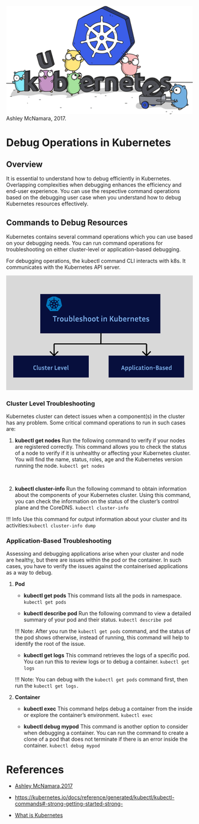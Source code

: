 
<img title="k8s" alt="k8s" src="/technical-writer/k8s.png">
Ashley McNamara, 2017.

# Debug Operations in Kubernetes

## Overview

It is essential to understand how to debug efficiently in Kubernetes. Overlapping complexities when debugging enhances the efficiency and end-user experience. 
You can use the respective command operations based on the debugging user case when you understand how to debug Kubernetes resources effectively. 




## Commands to Debug Resources

Kubernetes contains several command operations which you can use based on your debugging needs. You can run command operations for troubleshooting on either cluster-level or application-based debugging. 

For debugging operations, the kubectl command CLI interacts with k8s. It communicates with the Kubernetes API server. 

<img title="k8s" alt="k8s" src="/technical-writer/luster.png">

### Cluster Level Troubleshooting

Kubernetes cluster can detect issues when a component(s) in the cluster has any problem. 
Some critical command operations to run in such cases are: 
    
1. **kubectl get nodes**
    Run the following command to verify if your nodes are registered correctly.
    This command allows you to check the status of a node to verify if it is unhealthy or affecting your Kubernetes cluster. You will find the name, status, roles, age and the Kubernetes version running the node. 
    `kubectl get nodes`
<br>

2. **kubectl cluster-info**
    Run the following command to obtain information about the components of your Kubernetes cluster. Using this command, you can check the information on the status of the cluster’s control plane and the CoreDNS. 
    `kubectl cluster-info`

!!! Info Use this command for output information about your cluster and its activities:`kubectl cluster-info dump`

### Application-Based Troubleshooting

Assessing and debugging applications arise when your cluster and node are healthy, but there are issues within the pod or the container. In such cases, you have to verify the issues against the containerised applications as a way to debug. 

1. **Pod**

    - **kubectl get pods**
This command lists all the pods in namespace. 
`kubectl get pods`

    - **kubectl describe pod** 
Run the following command to view a detailed summary of your pod and their status. 
`kubectl describe pod`

    !!! Note: After you run the `kubectl get pods` command, and the status of the pod shows otherwise, instead of running, this command will help to identify the root of the issue.


    - **kubectl get logs**
This command retrieves the logs of a specific pod. You can run this to review logs or to debug a container. 
`kubectl get logs`

    !!! Note: You can debug with the `kubectl get pods` command first, then run the `kubectl get logs.`

2. **Container**

    - **kubectl exec**
This command helps debug a container from the inside or explore the container’s environment. 
`kubectl exec`

    - **kubectl debug mypod**
This command is another option to consider when debugging a container. 
You can run the command to create a clone of a pod that does not terminate if there is an error inside the container.
`kubectl debug mypod`



# References

- [Ashley McNamara,2017](https://medium.com/over-engineering/graceful-shutdown-with-go-http-servers-and-kubernetes-rolling-updates-6697e7db17cf)

- https://kubernetes.io/docs/reference/generated/kubectl/kubectl-commands#-strong-getting-started-strong-

- [What is Kubernetes](https://kubernetes.io/docs/concepts/overview/)
